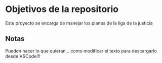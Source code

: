 # Objetivos de la repositorio

Este proyecto se encarga de manejar los planes de la liga de la justicia


## Notas
Pueden hacer lo que quieran... como modificar el texto para descargarlo desde VSCode!!!
